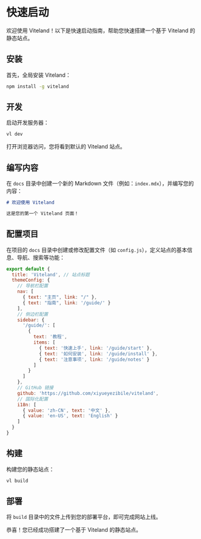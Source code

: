 # 快速启动

欢迎使用 Viteland！以下是快速启动指南，帮助您快速搭建一个基于 Viteland 的静态站点。

## 安装

首先，全局安装 Viteland：

```bash
npm install -g viteland
```

## 开发

启动开发服务器：

```bash
vl dev
```

打开浏览器访问，您将看到默认的 Viteland 站点。

## 编写内容

在 `docs` 目录中创建一个新的 Markdown 文件（例如：`index.mdx`），并编写您的内容：

```markdown
# 欢迎使用 Viteland

这是您的第一个 Viteland 页面！
```

## 配置项目

在项目的 `docs` 目录中创建或修改配置文件（如 `config.js`），定义站点的基本信息、导航、搜索等功能：

```js
export default {
  title: 'Viteland', // 站点标题
  themeConfig: {
    // 导航栏配置
    nav: [
      { text: "主页", link: "/" },
      { text: "指南", link: '/guide/' }
    ],
    // 侧边栏配置
    sidebar: {
      '/guide/': [
        {
          text: '教程',
          items: [
            { text: '快速上手', link: '/guide/start' },
            { text: '如何安装', link: '/guide/install' },
            { text: '注意事项', link: '/guide/notes' }
          ]
        }
      ]
    },
    // GitHub 链接
    github: 'https://github.com/xiyueyezibile/viteland',
    // 国际化配置
    i18n: [
      { value: 'zh-CN', text: '中文' },
      { value: 'en-US', text: 'English' }
    ]
  }
}
```

## 构建

构建您的静态站点：

```bash
vl build
```

## 部署

将 `build` 目录中的文件上传到您的部署平台，即可完成网站上线。

恭喜！您已经成功搭建了一个基于 Viteland 的静态站点。
